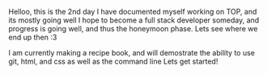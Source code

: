 Helloo, this is the 2nd day I have documented myself working on TOP, and its mostly going well
I hope to become a full stack developer someday, and progress is going well, and thus the honeymoon phase.
Lets see where we end up then :3

I am currently making a recipe book, and will demostrate the ability to use git, html, and css as well as the command line
Lets get started!